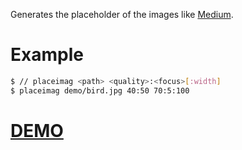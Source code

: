 Generates the placeholder of the images like [Medium](https://medium.com/).

# Example
``` bash
$ // placeimag <path> <quality>:<focus>[:width]
$ placeimag demo/bird.jpg 40:50 70:5:100
```
# [DEMO](https://gnurub.github.io/placeimag/)
